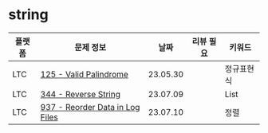 # string
| 플랫폼 | 문제 정보                                                      | 날짜       | 리뷰 필요 | 키워드   |
|-----|------------------------------------------------------------|----------|-------|-------|
| LTC | [125 - Valid Palindrome](https://leetcode.com/problems/valid-palindrome/)       | 23.05.30 |     | 정규표현식 |
| LTC | [344 - Reverse String](https://leetcode.com/problems/reverse-string/) | 23.07.09 | | List  |
| LTC | [937 - Reorder Data in Log Files](https://leetcode.com/problems/reorder-data-in-log-files/) | 23.07.10 | | 정렬 |
